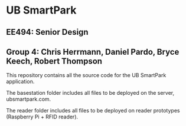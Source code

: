 # UB SmartPark
## EE494: Senior Design
## Group 4: Chris Herrmann, Daniel Pardo, Bryce Keech, Robert Thompson

This repository contains all the source code for the UB SmartPark application.

The basestation folder includes all files to be deployed on the server, ubsmartpark.com.

The reader folder includes all files to be deployed on reader prototypes (Raspberry Pi + RFID reader).